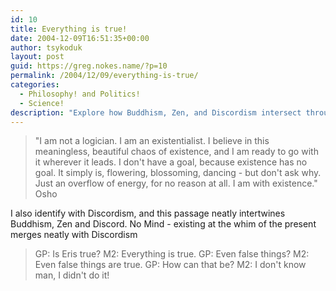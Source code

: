 ```yaml
---
id: 10
title: Everything is true!
date: 2004-12-09T16:51:35+00:00
author: tsykoduk
layout: post
guid: https://greg.nokes.name/?p=10
permalink: /2004/12/09/everything-is-true/
categories:
  - Philosophy! and Politics!
  - Science!
description: "Explore how Buddhism, Zen, and Discordism intersect through existentialist philosophy. Discover the paradox that everything is true and the beauty of meaningless chaos."
---
```

>"I am not a logician. I am an existentialist. I believe in this meaningless, beautiful
chaos of existence, and I am ready to go with it wherever it leads. I don't have a goal, 
because existence has no goal. It simply is, flowering, blossoming, dancing - but don't ask why. Just an overflow of energy, for no reason at all. I am with existence."  Osho

I also identify with Discordism, and this passage neatly intertwines Buddhism, Zen and Discord. No Mind - existing at the whim of the present merges neatly with Discordism

>GP: Is Eris true?
>M2: Everything is true.
>GP: Even false things?
>M2: Even false things are true.
>GP: How can that be?
>M2: I don't know man, I didn't do it!
